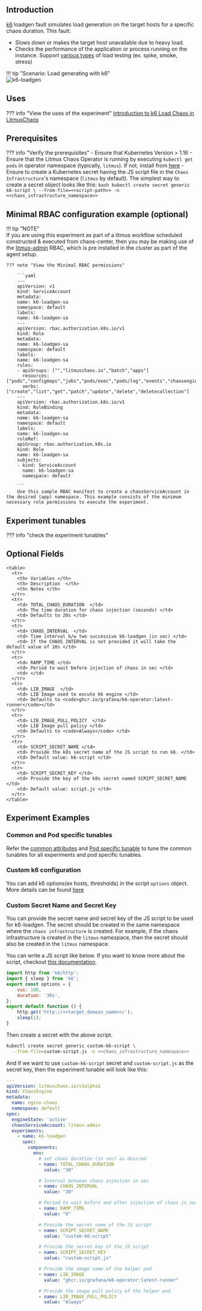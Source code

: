 ## Introduction

[k6](https://k6.io/) loadgen fault simulates load generation on the target hosts for a specific chaos duration. This fault:
- Slows down or makes the target host unavailable due to heavy load.
- Checks the performance of the application or process running on the instance.
Support [various types](https://grafana.com/docs/k6/latest/testing-guides/test-types/) of load testing (ex. spike, smoke, stress)

!!! tip "Scenario: Load generating with k6"    
    ![k6-loadgen](../../images/k6-loadgen.png)

## Uses

??? info "View the uses of the experiment"
    [Introduction to k6 Load Chaos in LitmusChaos](https://dev.to/litmus-chaos/introduction-to-k6-load-chaos-in-litmuschaos-4l2k)

## Prerequisites

??? info "Verify the prerequisites" 
    - Ensure that Kubernetes Version > 1.16 
    - Ensure that the Litmus Chaos Operator is running by executing <code>kubectl get pods</code> in operator namespace (typically, <code>litmus</code>). If not, install from <a href="https://docs.litmuschaos.io/docs/getting-started/installation">here</a>
    - Ensure to create a Kubernetes secret having the JS script file in the `Chaos Infrastructure`'s namespace (`litmus` by default). The simplest way to create a secret object looks like this:
            ```bash
            kubectl create secret generic k6-script \
                --from-file=<<script-path>> -n <<chaos_infrastructure_namespace>>
            ```

## Minimal RBAC configuration example (optional)

!!! tip "NOTE"   
    If you are using this experiment as part of a litmus workflow scheduled constructed & executed from chaos-center, then you may be making use of the [litmus-admin](https://litmuschaos.github.io/litmus/litmus-admin-rbac.yaml) RBAC, which is pre installed in the cluster as part of the agent setup.

    ??? note "View the Minimal RBAC permissions"

        ```yaml
        ---
        apiVersion: v1
        kind: ServiceAccount
        metadata:
        name: k6-loadgen-sa
        namespace: default
        labels:
        name: k6-loadgen-sa
        ---
        apiVersion: rbac.authorization.k8s.io/v1
        kind: Role
        metadata:
        name: k6-loadgen-sa
        namespace: default
        labels:
        name: k6-loadgen-sa
        rules:
        - apiGroups: ["","litmuschaos.io","batch","apps"]
          resources: ["pods","configmaps","jobs","pods/exec","pods/log","events","chaosengines","chaosexperiments","chaosresults"]
          verbs: ["create","list","get","patch","update","delete","deletecollection"]
        ---
        apiVersion: rbac.authorization.k8s.io/v1
        kind: RoleBinding
        metadata:
        name: k6-loadgen-sa
        namespace: default
        labels:
        name: k6-loadgen-sa
        roleRef:
        apiGroup: rbac.authorization.k8s.io
        kind: Role
        name: k6-loadgen-sa
        subjects:
        - kind: ServiceAccount
          name: k6-loadgen-sa
          namespace: default

        ```
        Use this sample RBAC manifest to create a chaosServiceAccount in the desired (app) namespace. This example consists of the minimum necessary role permissions to execute the experiment.

## Experiment tunables

??? info "check the experiment tunables" 
    <h2>Optional Fields</h2>

    <table>
      <tr>
        <th> Variables </th>
        <th> Description  </th>
        <th> Notes </th>
      </tr>
      <tr>
        <td> TOTAL_CHAOS_DURATION  </td>
        <td> The time duration for chaos injection (seconds) </td>
        <td> Defaults to 20s </td>
      </tr>
      <tr>
        <td> CHAOS_INTERVAL  </td>
        <td> Time interval b/w two successive k6-loadgen (in sec) </td>
        <td> If the CHAOS_INTERVAL is not provided it will take the default value of 10s </td>
      </tr>
      <tr>
        <td> RAMP_TIME </td>
        <td> Period to wait before injection of chaos in sec </td>
        <td> </td>
      </tr>
      <tr>
        <td> LIB_IMAGE  </td>
        <td> LIB Image used to excute k6 engine </td>
        <td> Defaults to <code>ghcr.io/grafana/k6-operator:latest-runner</code></td>
      </tr>
      <tr>
        <td> LIB_IMAGE_PULL_POLICY  </td>
        <td> LIB Image pull policy </td>
        <td> Defaults to <code>Always</code> </td> 
      </tr>
      <tr>
        <td> SCRIPT_SECRET_NAME </td>
        <td> Provide the k8s secret name of the JS script to run k6. </td>
        <td> Default value: k6-script </td>
      </tr>
      <tr>
        <td> SCRIPT_SECRET_KEY </td>
        <td> Provide the key of the k8s secret named SCRIPT_SECRET_NAME </td>
        <td> Default value: script.js </td>
      </tr>
    </table>

## Experiment Examples

### Common and Pod specific tunables

Refer the [common attributes](../common/common-tunables-for-all-experiments.md) and [Pod specific tunable](common-tunables-for-pod-experiments.md) to tune the common tunables for all experiments and pod specific tunables.  

### Custom k6 configuration
You can add k6 options(ex hosts, thresholds) in the script `options` object. More details can be found [here](https://grafana.com/docs/k6/latest/using-k6/k6-options/)

### Custom Secret Name and Secret Key

You can provide the secret name and secret key of the JS script to be used for k6-loadgen. The secret should be created in the same namespace where the `chaos infrastructure` is created. For example, if the chaos infrastructure is created in the `litmus` namespace, then the secret should also be created in the `litmus` namespace. 

You can write a JS script like below. If you want to know more about the script, checkout [this documentation](https://grafana.com/docs/k6/latest/using-k6/).

[embedmd]:# (./k6-loadgen/custom-script.js js)
```js
import http from 'k6/http';
import { sleep } from 'k6';
export const options = {
    vus: 100,
    duration: '30s',
};
export default function () {
    http.get('http://<<target_domain_name>>/');
    sleep(1);
}
```

Then create a secret with the above script.

```bash
kubectl create secret generic custom-k6-script \
  --from-file=custom-script.js -n <<chaos_infrastructure_namespace>>
```

And If we want to use `custom-k6-script` secret and `custom-script.js` as the secret key, then the experiment tunable will look like this:

[embedmd]:# (./k6-loadgen/k6-loadgen.yaml yaml)
```yaml
---
apiVersion: litmuschaos.io/v1alpha1
kind: ChaosEngine
metadata:
  name: nginx-chaos
  namespace: default
spec:
  engineState: 'active'
  chaosServiceAccount: litmus-admin
  experiments:
    - name: k6-loadgen
      spec:
        components:
          env:
            # set chaos duration (in sec) as desired
            - name: TOTAL_CHAOS_DURATION
              value: "30"

            # Interval between chaos injection in sec
            - name: CHAOS_INTERVAL
              value: "30"

            # Period to wait before and after injection of chaos in sec
            - name: RAMP_TIME
              value: "0"

            # Provide the secret name of the JS script
            - name: SCRIPT_SECRET_NAME
              value: "custom-k6-script"

            # Provide the secret key of the JS script
            - name: SCRIPT_SECRET_KEY
              value: "custom-script.js"

            # Provide the image name of the helper pod
            - name: LIB_IMAGE
              value: "ghcr.io/grafana/k6-operator:latest-runner"

            # Provide the image pull policy of the helper pod
            - name: LIB_IMAGE_PULL_POLICY
              value: "Always"
```
